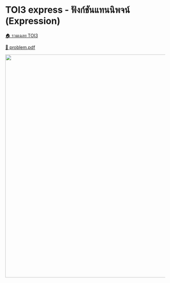 <!-- @codegen_problem begin -->
# TOI3 express - ฟังก์ชันแทนนิพจน์ (Expression)

[🏠 รวมเฉลย TOI3](../)

[💎 problem.pdf](./toi3_express.pdf)

<img width="700" src="https://github.com/krist7599555/toi/assets/19445033/80c80822-7583-4bcd-a705-dae3eacdee85" />
<!-- @codegen_problem end -->
